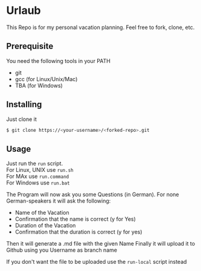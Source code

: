 # Urlaub  
  
This Repo is for my personal vacation planning.
Feel free to fork, clone, etc.

## Prerequisite
You need the following tools in your PATH
 - git
 - gcc (for Linux/Unix/Mac)
 - TBA (for Windows)
## Installing
Just clone it
```bash
$ git clone https://<your-username>/<forked-repo>.git
```

## Usage

Just run the `run` script.  
For Linux, UNIX use `run.sh`  
For MAx use `run.command`  
For Windows use `run.bat`  
  
The Program will now ask you some Questions (in German).
For none German-speakers it will ask the following:
  - Name of the Vacation
  - Confirmation that the name is correct (y for Yes)
  - Duration of the Vacation
  - Confirmation that the duration is correct (y for yes)
  
Then it will generate a .md file with the given Name
Finally it will upload it to Github using you Username as branch name

If you don't want the file to be uploaded use the `run-local` script instead
